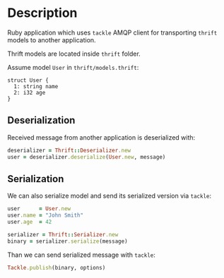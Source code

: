 # Description

Ruby application which uses `tackle` AMQP client for transporting `thrift` models to another application.

Thrift models are located inside `thrift` folder.

Assume model `User` in `thrift/models.thrift`:

```thrift
struct User {
  1: string name
  2: i32 age
}
```

## Deserialization

Received message from another application is deserialized with:

```ruby
deserializer = Thrift::Deserializer.new
user = deserializer.deserialize(User.new, message)
```

## Serialization

We can also serialize model and send its serialized version via `tackle`:

```ruby
user      = User.new
user.name = "John Smith"
user.age  = 42

serializer = Thrift::Serializer.new
binary = serializer.serialize(message)
```

Than we can send serialized message with `tackle`:
```ruby
Tackle.publish(binary, options)
```
